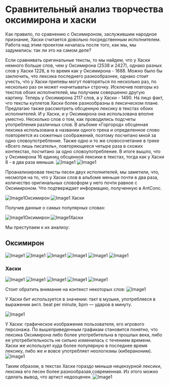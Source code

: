 # Cравнительный анализ творчества оксимирона и хаски
Как правило, по сравнению с Оксимироном, заслужившим народное признание, Хаски считается довольно посредственным исполнителем. Работа над этим проектом началась после того, как мы, мы задумались: так ли это на самом деле?

Если сравнивать оригинальные тексты, то мы найдем, что у Хаски немного больше слов, чем у Оксимирона (2538 и 2427), однако разных слов у Хаски 1226, в то время как у Оксимирона - 1688. Можно было бы заключить, что лексика последнего разнообразнее, однако стоит учесть, что у Хаски припевы могут повторяться по несколько раз, по несколько раз он может «начитывать» строчку. Исключив повторы из текстов обоих исполнителей, мы получаем совершенно другую картину. Теперь у Оксимирона 2117 слов, а у Хаски - 1490. На лицо факт, что тексты куплетов Хаски более разнообразны в лексическом плане.
Предлагаю также рассмотреть обсценную лексику в текстах обоих исполнителей. И у Хаски, и у Оксимирона она использована вполне уместно. Несколько слов о том, как проводились подсчеты употребления различных слов.
В альбоме «Горгород» обсценная лексика использована в названии одного трека и определенное слово повторяется из сюжетных соображений, поэтому посчитано мной за одно словоупотребление. Также одно и то же словосочетание в треке «Всего лишь писатель», повторяющееся четыре раза в схожих контекстах, посчитано за одно словоупотребление. В итоге вышло, что у Оксимирона 16 единиц обсценной лексики в текстах, тогда как у Хаски 8 - в два раза меньше.
![Image1](https://i.imgur.com/Vvgdsb2.png) 
![Image1](https://i.imgur.com/LgW8sHT.png)

Проанализировав тексты песен двух исполнителей, мы заметили, что, несмотря на то, что у Хаски слов в альбоме меньше почти в два раза, количество оригинальных словоформ у него почти равное с Оксимироном. Что подтверждает информацию, полученную в AntConc.

![Image1](https://i.imgur.com/FTOqUOr.png)Оксимирон
![Image1](https://i.imgur.com/kv35JrD.png) Хаски

Получив данные о самых популярных словах: 

![Image1](https://i.imgur.com/qvxj1Rv.png)Оксимирон
![Image1](https://i.imgur.com/r2FtjZX.png)Хаски

Мы преступаем к их анализу: 
## Оксимирон
![Image1](https://i.imgur.com/EgKvbCw.png)
![Image1](https://i.imgur.com/oBnwq4d.png)
![Image1](https://i.imgur.com/cJrg8PR.png)
![Image1](https://i.imgur.com/24h2NjA.png)
![Image1](https://i.imgur.com/zPfRKWn.png)
![Image1](https://i.imgur.com/9RUAHZb.png)
### Хаски
![Image1](https://i.imgur.com/UE1qoAn.png)
![Image1](https://i.imgur.com/9EmFlKk.png)
![Image1](https://i.imgur.com/Ol72O4S.png)
![Image1](https://i.imgur.com/80dCz6Z.png)
![Image1](https://i.imgur.com/v8j58ct.png)

Стоит обратить внимание на контекст некоторых слов: 
![Image1](https://i.imgur.com/j2m38hU.png)

У Хаски бит используется в значении: такт в музыке, употребляеся в выражении англ. beat per minute, bpm — ударов в минуту. 

![Image1](https://i.imgur.com/e24PGRU.png)

У Хаски: графическое изображение пользователя, его игрового персонажа.
По вышеприведенным графикам становится понятно, что лексика Оксимирона либо более употребительна в прошлых века, либо ее употребительность не сильно изменилась с течением времени. Хаски же использует куда более популярную в последнее время лексику, либо же и вовсе употребляет неологизмы (кибераноним).  
![Image1](https://i.imgur.com/pOG2PHJ.png)

Таким образом, в текстах Хаски гораздо меньше нецензурной лексики, лексика его песен более разнообразая,современная. Из этого можно сделать вывод, что артист недооценен. 
![Image1](https://i.imgur.com/muhg5su.png)
